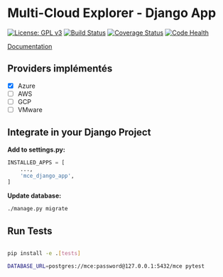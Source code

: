 # Multi-Cloud Explorer - Django App

[![License: GPL v3](https://img.shields.io/badge/License-GPLv3-blue.svg)](https://www.gnu.org/licenses/gpl-3.0)
[![Build Status](https://travis-ci.org/multi-cloud-explorer/mce-django-app.svg)](https://travis-ci.org/multi-cloud-explorer/mce-django-app)
[![Coverage Status](https://coveralls.io/repos/github/multi-cloud-explorer/mce-django-app/badge.svg?branch=master)](https://coveralls.io/github/multi-cloud-explorer/mce-django-app?branch=master)
[![Code Health](https://landscape.io/github/multi-cloud-explorer/mce-django-app/master/landscape.svg?style=flat)](https://landscape.io/github/multi-cloud-explorer/mce-django-app/master)

[Documentation](https://multi-cloud-explorer.readthedocs.org)

## Providers implémentés

- [x] Azure
- [ ] AWS
- [ ] GCP
- [ ] VMware

## Integrate in your Django Project

**Add to settings.py:**

```python
INSTALLED_APPS = [
    ...,
    'mce_django_app',
]
```

**Update database:**

```bash
./manage.py migrate
```

## Run Tests

```bash

pip install -e .[tests]

DATABASE_URL=postgres://mce:password@127.0.0.1:5432/mce pytest
```

